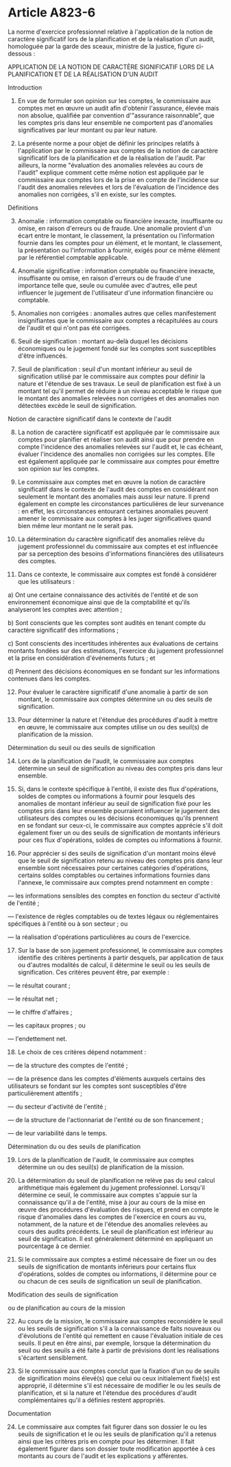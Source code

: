 # Article A823-6

La  norme d'exercice professionnel relative à l'application de la notion de  caractère significatif lors de la planification et de la réalisation  d'un audit, homologuée par la garde des sceaux, ministre de la justice,  figure ci-dessous :

APPLICATION DE LA NOTION DE CARACTÈRE SIGNIFICATIF LORS DE LA PLANIFICATION ET DE LA RÉALISATION D'UN AUDIT

Introduction

1. En vue de formuler son opinion sur les  comptes, le commissaire aux comptes met en œuvre un audit afin d'obtenir  l'assurance, élevée mais non absolue, qualifiée par convention  d'"assurance raisonnable”, que les comptes pris dans leur ensemble ne  comportent pas d'anomalies significatives par leur montant ou par leur  nature.

2. La présente norme a pour objet de définir les  principes relatifs à l'application par le commissaire aux comptes de la  notion de caractère significatif lors de la planification et de la  réalisation de l'audit. Par ailleurs, la norme "évaluation des anomalies  relevées au cours de l'audit” explique comment cette même notion est  appliquée par le commissaire aux comptes lors de la prise en compte de  l'incidence sur l'audit des anomalies relevées et lors de l'évaluation  de l'incidence des anomalies non corrigées, s'il en existe, sur les  comptes.

Définitions

3. Anomalie : information comptable ou financière  inexacte, insuffisante ou omise, en raison d'erreurs ou de fraude. Une  anomalie provient d'un écart entre le montant, le classement, la  présentation ou l'information fournie dans les comptes pour un élément,  et le montant, le classement, la présentation ou l'information à  fournir, exigés pour ce même élément par le référentiel comptable  applicable.

4. Anomalie significative : information comptable  ou financière inexacte, insuffisante ou omise, en raison d'erreurs ou  de fraude d'une importance telle que, seule ou cumulée avec d'autres,  elle peut influencer le jugement de l'utilisateur d'une information  financière ou comptable.

5. Anomalies non corrigées : anomalies autres que  celles manifestement insignifiantes que le commissaire aux comptes a  récapitulées au cours de l'audit et qui n'ont pas été corrigées.

6. Seuil de signification : montant au-delà  duquel les décisions économiques ou le jugement fondé sur les comptes  sont susceptibles d'être influencés.

7. Seuil de planification : seuil d'un montant  inférieur au seuil de signification utilisé par le commissaire aux  comptes pour définir la nature et l'étendue de ses travaux. Le seuil de  planification est fixé à un montant tel qu'il permet de réduire à un  niveau acceptable le risque que le montant des anomalies relevées non  corrigées et des anomalies non détectées excède le seuil de  signification.

Notion de caractère significatif dans le contexte de l'audit

8. La notion de caractère significatif est  appliquée par le commissaire aux comptes pour planifier et réaliser son  audit ainsi que pour prendre en compte l'incidence des anomalies  relevées sur l'audit et, le cas échéant, évaluer l'incidence des  anomalies non corrigées sur les comptes. Elle est également appliquée  par le commissaire aux comptes pour émettre son opinion sur les comptes.

9. Le commissaire aux comptes met en œuvre la  notion de caractère significatif dans le contexte de l'audit des comptes  en considérant non seulement le montant des anomalies mais aussi leur  nature. Il prend également en compte les circonstances particulières de  leur survenance : en effet, les circonstances entourant certaines  anomalies peuvent amener le commissaire aux comptes à les juger  significatives quand bien même leur montant ne le serait pas.

10. La détermination du caractère significatif  des anomalies relève du jugement professionnel du commissaire aux  comptes et est influencée par sa perception des besoins d'informations  financières des utilisateurs des comptes.

11. Dans ce contexte, le commissaire aux comptes est fondé à considérer que les utilisateurs :

a) Ont une certaine connaissance des activités de  l'entité et de son environnement économique ainsi que de la  comptabilité et qu'ils analyseront les comptes avec attention ;

b) Sont conscients que les comptes sont audités en tenant compte du caractère significatif des informations ;

c) Sont conscients des incertitudes inhérentes  aux évaluations de certains montants fondées sur des estimations,  l'exercice du jugement professionnel et la prise en considération  d'événements futurs ; et

d) Prennent des décisions économiques en se fondant sur les informations contenues dans les comptes.

12. Pour évaluer le caractère significatif d'une  anomalie à partir de son montant, le commissaire aux comptes détermine  un ou des seuils de signification.

13. Pour déterminer la nature et l'étendue des  procédures d'audit à mettre en œuvre, le commissaire aux comptes utilise  un ou des seuil(s) de planification de la mission.

Détermination du seuil ou des seuils de signification

14. Lors de la planification de l'audit, le  commissaire aux comptes détermine un seuil de signification au niveau  des comptes pris dans leur ensemble.

15. Si, dans le contexte spécifique à l'entité,  il existe des flux d'opérations, soldes de comptes ou informations à  fournir pour lesquels des anomalies de montant inférieur au seuil de  signification fixé pour les comptes pris dans leur ensemble pourraient  influencer le jugement des utilisateurs des comptes ou les décisions  économiques qu'ils prennent en se fondant sur ceux-ci, le commissaire  aux comptes apprécie s'il doit également fixer un ou des seuils de  signification de montants inférieurs pour ces flux d'opérations, soldes  de comptes ou informations à fournir.

16. Pour apprécier si des seuils de signification  d'un montant moins élevé que le seuil de signification retenu au niveau  des comptes pris dans leur ensemble sont nécessaires pour certaines  catégories d'opérations, certains soldes comptables ou certaines  informations fournies dans l'annexe, le commissaire aux comptes prend  notamment en compte :

― les informations sensibles des comptes en fonction du secteur d'activité de l'entité ;

― l'existence de règles comptables ou de textes légaux ou réglementaires spécifiques à l'entité ou à son secteur ; ou

― la réalisation d'opérations particulières au cours de l'exercice.

17. Sur la base de son jugement professionnel, le  commissaire aux comptes identifie des critères pertinents à partir  desquels, par application de taux ou d'autres modalités de calcul, il  détermine le seuil ou les seuils de signification. Ces critères peuvent  être, par exemple :

― le résultat courant ;

― le résultat net ;

― le chiffre d'affaires ;

― les capitaux propres ; ou

― l'endettement net.

18. Le choix de ces critères dépend notamment :

― de la structure des comptes de l'entité ;

― de la présence dans les comptes d'éléments  auxquels certains des utilisateurs se fondant sur les comptes sont  susceptibles d'être particulièrement attentifs ;

― du secteur d'activité de l'entité ;

― de la structure de l'actionnariat de l'entité ou de son financement ;

― de leur variabilité dans le temps.

Détermination du ou des seuils de planification

19. Lors de la planification de l'audit, le  commissaire aux comptes détermine un ou des seuil(s) de planification de  la mission.

20. La détermination du seuil de planification ne  relève pas du seul calcul arithmétique mais également du jugement  professionnel. Lorsqu'il détermine ce seuil, le commissaire aux comptes  s'appuie sur la connaissance qu'il a de l'entité, mise à jour au cours  de la mise en œuvre des procédures d'évaluation des risques, et prend en  compte le risque d'anomalies dans les comptes de l'exercice en cours au  vu, notamment, de la nature et de l'étendue des anomalies relevées au  cours des audits précédents. Le seuil de planification est inférieur au  seuil de signification. Il est généralement déterminé en appliquant un  pourcentage à ce dernier.

21. Si le commissaire aux comptes a estimé  nécessaire de fixer un ou des seuils de signification de montants  inférieurs pour certains flux d'opérations, soldes de comptes ou  informations, il détermine pour ce ou chacun de ces seuils de  signification un seuil de planification.

Modification des seuils de signification

ou de planification au cours de la mission

22. Au cours de la mission, le commissaire aux  comptes reconsidère le seuil ou les seuils de signification s'il a la  connaissance de faits nouveaux ou d'évolutions de l'entité qui remettent  en cause l'évaluation initiale de ces seuils. Il peut en être ainsi,  par exemple, lorsque la détermination du seuil ou des seuils a été faite  à partir de prévisions dont les réalisations s'écartent sensiblement.

23. Si le commissaire aux comptes conclut que la  fixation d'un ou de seuils de signification moins élevé(s) que celui ou  ceux initialement fixé(s) est approprié, il détermine s'il est  nécessaire de modifier le ou les seuils de planification, et si la  nature et l'étendue des procédures d'audit complémentaires qu'il a  définies restent appropriés.

Documentation

24. Le commissaire aux comptes fait figurer dans  son dossier le ou les seuils de signification et le ou les seuils de  planification qu'il a retenus ainsi que les critères pris en compte pour  les déterminer. Il fait également figurer dans son dossier toute  modification apportée à ces montants au cours de l'audit et les  explications y afférentes.
